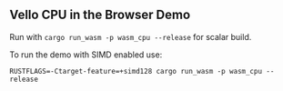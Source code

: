 ## Vello CPU in the Browser Demo

Run with `cargo run_wasm -p wasm_cpu --release` for scalar build.


To run the demo with SIMD enabled use:

`RUSTFLAGS=-Ctarget-feature=+simd128 cargo run_wasm -p wasm_cpu --release`

